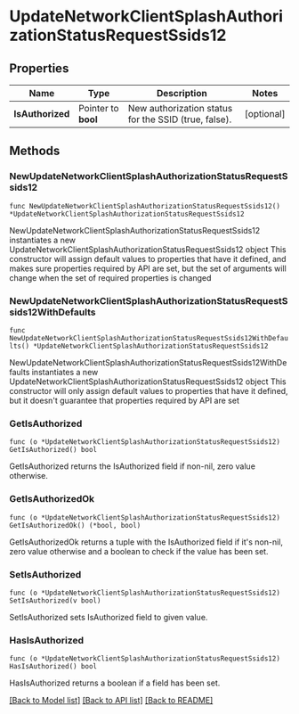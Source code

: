# UpdateNetworkClientSplashAuthorizationStatusRequestSsids12

## Properties

Name | Type | Description | Notes
------------ | ------------- | ------------- | -------------
**IsAuthorized** | Pointer to **bool** | New authorization status for the SSID (true, false). | [optional] 

## Methods

### NewUpdateNetworkClientSplashAuthorizationStatusRequestSsids12

`func NewUpdateNetworkClientSplashAuthorizationStatusRequestSsids12() *UpdateNetworkClientSplashAuthorizationStatusRequestSsids12`

NewUpdateNetworkClientSplashAuthorizationStatusRequestSsids12 instantiates a new UpdateNetworkClientSplashAuthorizationStatusRequestSsids12 object
This constructor will assign default values to properties that have it defined,
and makes sure properties required by API are set, but the set of arguments
will change when the set of required properties is changed

### NewUpdateNetworkClientSplashAuthorizationStatusRequestSsids12WithDefaults

`func NewUpdateNetworkClientSplashAuthorizationStatusRequestSsids12WithDefaults() *UpdateNetworkClientSplashAuthorizationStatusRequestSsids12`

NewUpdateNetworkClientSplashAuthorizationStatusRequestSsids12WithDefaults instantiates a new UpdateNetworkClientSplashAuthorizationStatusRequestSsids12 object
This constructor will only assign default values to properties that have it defined,
but it doesn't guarantee that properties required by API are set

### GetIsAuthorized

`func (o *UpdateNetworkClientSplashAuthorizationStatusRequestSsids12) GetIsAuthorized() bool`

GetIsAuthorized returns the IsAuthorized field if non-nil, zero value otherwise.

### GetIsAuthorizedOk

`func (o *UpdateNetworkClientSplashAuthorizationStatusRequestSsids12) GetIsAuthorizedOk() (*bool, bool)`

GetIsAuthorizedOk returns a tuple with the IsAuthorized field if it's non-nil, zero value otherwise
and a boolean to check if the value has been set.

### SetIsAuthorized

`func (o *UpdateNetworkClientSplashAuthorizationStatusRequestSsids12) SetIsAuthorized(v bool)`

SetIsAuthorized sets IsAuthorized field to given value.

### HasIsAuthorized

`func (o *UpdateNetworkClientSplashAuthorizationStatusRequestSsids12) HasIsAuthorized() bool`

HasIsAuthorized returns a boolean if a field has been set.


[[Back to Model list]](../README.md#documentation-for-models) [[Back to API list]](../README.md#documentation-for-api-endpoints) [[Back to README]](../README.md)


